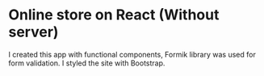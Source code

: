 # Online store on React (Without server)

I created this app with functional components, Formik library was used for form validation. I styled the site with Bootstrap.

